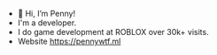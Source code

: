 - 👋 Hi, I’m Penny!
- I'm a developer.
- I do game development at ROBLOX over 30k+ visits.
- Website https://pennywtf.ml
